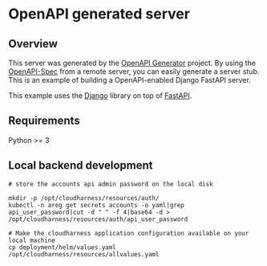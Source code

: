 # OpenAPI generated server

## Overview
This server was generated by the [OpenAPI Generator](https://openapi-generator.tech) project. By using the
[OpenAPI-Spec](https://openapis.org) from a remote server, you can easily generate a server stub.  This
is an example of building a OpenAPI-enabled Django FastAPI server.

This example uses the [Django](https://www.djangoproject.com/) library on top of [FastAPI](https://fastapi.tiangolo.com/).

## Requirements
Python >= 3

## Local backend development
```
# store the accounts api admin password on the local disk

mkdir -p /opt/cloudharness/resources/auth/
kubectl -n areg get secrets accounts -o yaml|grep api_user_password|cut -d " " -f 4|base64 -d > /opt/cloudharness/resources/auth/api_user_password

# Make the cloudharness application configuration available on your local machine
cp deployment/helm/values.yaml /opt/cloudharness/resources/allvalues.yaml
```

